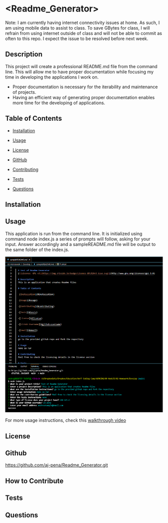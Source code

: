 # <Readme_Generator>
Note: I am currently having internet connectivity issues at home. As such, I am using mobile data to assist to class. To save GBytes for class, I will refrain from using internet outside of class and will not be able to commit as often to this repo. I expect the issue to be resolved before next week.

## Description
This project will create a professional README.md file from the command line. This will allow me to have proper documentation while focusing my time in developing the applications I work on.
- Proper documentation is necessary for the iterability and maintenance of projects.
- Having an efficient way of generating proper documentation enables more time for the developing of applications.

## Table of Contents
- [Installation](#installation) 
  
- [Usage](#usage)
   
- [License](#license)
  
- [GitHub](#github)
   
- [Contributing](#how-to-contribute)
   
- [Tests](#tests)
   
- [Questions](#questions)

## Installation
    
## Usage
This application is run from the command line.
It is initialized using command node index.js
a series of prompts will follow, asking for your input.
Answer accordingly and a sampleREADME.md file will be output to the same folder of the index.js.

![Example of the command line steps and resulting sampleREADME.md file](./Images/screenshot.PNG)

For more usage instructions, check this [walkthrough video](https://watch.screencastify.com/v/D1K0zzhjTvi24S9js6H5)

## License

## Github

https://github.com/aj-pena/Readme_Generator.git

## How to Contribute

## Tests

## Questions